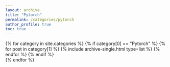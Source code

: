 ```yaml
---
layout: archive
title: "Pytorch"
permalink: /categories/pytorch
author_profile: true
toc: true
---
```

{% for category in site.categories %}
  {% if category[0] == "Pytorch" %}
    {% for post in category[1] %}
      {% include archive-single.html type=list %}
    {% endfor %}
  {% endif %}  
{% endfor %}
